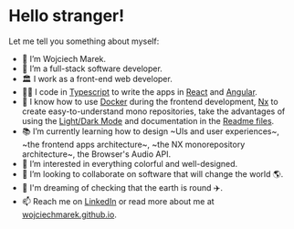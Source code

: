 # Hello stranger!
Let me tell you something about myself:
- 👋 I’m Wojciech Marek.
- 🌱 I’m a full-stack software developer.
- 🏛️ I work as a front-end web developer.
- 👨‍💻 I code in [Typescript](https://github.com/wojciechmarek?tab=repositories&q=typescript&type=&language=&sort=) to write the apps in [React](https://github.com/wojciechmarek?tab=repositories&q=react&type=&language=&sort=) and [Angular](https://github.com/wojciechmarek?tab=repositories&q=angular&type=&language=&sort=).
- 🐳 I know how to use [Docker](https://github.com/wojciechmarek?tab=repositories&q=docker&type=&language=&sort=) during the frontend development, [Nx](https://github.com/wojciechmarek?tab=repositories&q=docker&type=&language=&sort=) to create easy-to-understand mono repositories, take the advantages of using the [Light/Dark Mode](https://github.com/wojciechmarek?tab=repositories&q=dark-mode&type=&language=&sort=) and documentation in the [Readme files](https://github.com/wojciechmarek?tab=repositories&q=readme&type=&language=&sort=).
- 📚 I’m currently learning how to design ~UIs and user experiences~, ~the frontend apps architecture~, ~the NX monorepository architecture~, the Browser's Audio API.
- 💞️ I’m interested in everything colorful and well-designed.
- 👀 I’m looking to collaborate on software that will change the world 🌎.
- 🙈 I'm dreaming of checking that the earth is round ✈️.
- 📫 Reach me on [LinkedIn](https://www.linkedin.com/in/wojciech-marek/) or read more about me at [wojciechmarek.github.io](https://wojciechmarek.github.io/).

<!---
wojciechmarek/wojciechmarek is a ✨ special ✨ repository because its `README.md` (this file) appears on your GitHub profile.
You can click the Preview link to take a look at your changes.
--->
